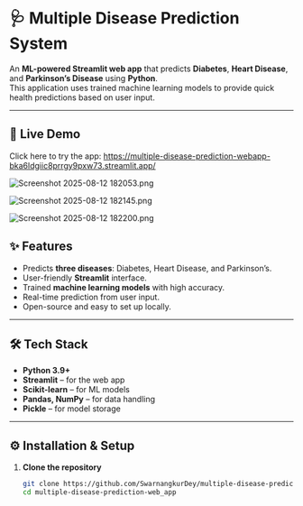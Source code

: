# 🩺 Multiple Disease Prediction System

An **ML-powered Streamlit web app** that predicts **Diabetes**, **Heart Disease**, and **Parkinson’s Disease** using **Python**.  
This application uses trained machine learning models to provide quick health predictions based on user input.

---

## 🚀 Live Demo
 
Click here to try the app: https://multiple-disease-prediction-webapp-bka6ldgiic8prrgy9pxw73.streamlit.app/

![Screenshot 2025-08-12 182053.png](screenshot.png)

![Screenshot 2025-08-12 182145.png](screenshot.png)

![Screenshot 2025-08-12 182200.png](screenshot.png)


## ✨ Features
- Predicts **three diseases**: Diabetes, Heart Disease, and Parkinson’s.
- User-friendly **Streamlit** interface.
- Trained **machine learning models** with high accuracy.
- Real-time prediction from user input.
- Open-source and easy to set up locally.

---

## 🛠 Tech Stack
- **Python 3.9+**
- **Streamlit** – for the web app
- **Scikit-learn** – for ML models
- **Pandas, NumPy** – for data handling
- **Pickle** – for model storage

---

## ⚙️ Installation & Setup

1. **Clone the repository**
   ```bash
   git clone https://github.com/SwarnangkurDey/multiple-disease-prediction-web_app.git
   cd multiple-disease-prediction-web_app
